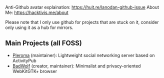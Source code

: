 Anti-Github avatar explaination: <https://huit.re/lanodan-github-issue>
About Me: <https://hacktivis.me/about>

Please note that I only use github for projects that are stuck on it, consider only using it as a hub for mirrors.

## Main Projects (all FOSS)

- <a href="https://pleroma.social/">Pleroma</a> (maintainer): Lightweight social networking server based on ActivityPub
- <a href="https://hacktivis.me/projects/badwolf">BadWolf</a> (creator, maintainer): Minimalist and privacy-oriented WebKitGTK+ browser
